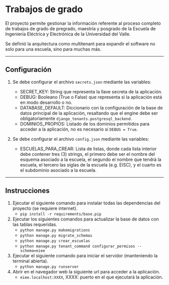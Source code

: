 # Trabajos de grado #

El proyecto permite gestionar la información referente al proceso completo de trabajos de grado de pregrado, maestría y posgrado de la Escuela de Ingeniería Eléctrica y Electrónica de la Universidad del Valle.

Se definió la arquitectura como multitenant para expandir el software no solo para una escuela, sino para muchas más.

---
## Configuración

1. Se debe configurar el archivo `secrets.json` mediante las variables:
    - SECRET_KEY: String que representa la llave secreta de la aplicación.
    - DEBUG: Booleano (True o False) que representa si la aplicación está en modo desarrollo o no.
    - DATABASE_DEFAULT: Diccionario con la configuración de la base de datos principal de la aplicación, resaltando que el engine debe ser obligatoriamente `django_tenants.postgresql_backend`.
    - DOMINIOS_PROPIOS: Listado de los dominios permitidos para acceder a la aplicación, no es necesario si `DEBUG = True`.

2. Se debe configurar el archivo  `config.json` mediante las variables:
    - ESCUELAS_PARA_CREAR: Lista de listas, donde cada lista interior debe contener tres (3) strings, el primero debe ser el nombre del esquema asociado a la escuela, el segundo el nombre que tendrá la escuela, el tercero las siglas de la escuela (e.g. EISC), y el cuarto es el subdominio asociado a la escuela.

---
## Instrucciones

1. Ejecutar el siguiente comando para instalar todas las dependencias del proyecto (se requiere internet).
    -   `pip install -r requirements/base.pip`
2. Ejecutar los siguientes comandos para actualizar la base de datos con las tablas requeridas.
    -   `python manage.py makemigrations`
    -   `python manage.py migrate_schemas`
    -   `python manage.py crear_escuelas`
    -   `python manage.py tenant_command configurar_permisos --schema=eiee`
3. Ejecutar el siguiente comando para iniciar el servidor (manteniendo la terminal abierta).
    -   `python manage.py runserver`
4. Abrir en el navegador web la siguiente url para acceder a la aplicación.
    -   `eiee.localhost:XXXX`, XXXX: puerto en el que ejecutará la aplicación.
